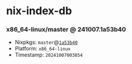 # nix-index-db
### x86_64-linux/master @ 241007.1a53b40
- Nixpkgs: `master`@[`1a53b40`](https://github.com/NixOS/nixpkgs/commit/1a53b400e59d0c0c5b287231e4cc65195a0660c4)
- Platform: `x86_64-linux`
- Timestamp: `20241007003854`
